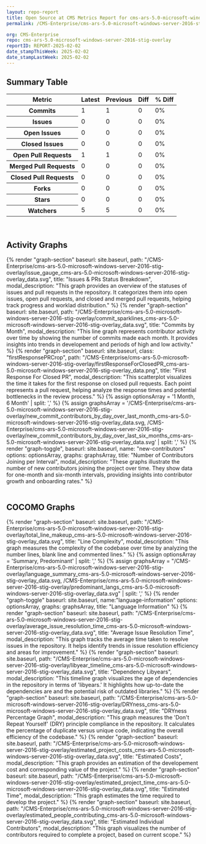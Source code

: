```yaml
---
layout: repo-report
title: Open Source at CMS Metrics Report for cms-ars-5.0-microsoft-windows-server-2016-stig-overlay | REPORT-2025-02-02
permalink: /CMS-Enterprise/cms-ars-5.0-microsoft-windows-server-2016-stig-overlay/

org: CMS-Enterprise
repo: cms-ars-5.0-microsoft-windows-server-2016-stig-overlay
reportID: REPORT-2025-02-02
date_stampThisWeek: 2025-02-02
date_stampLastWeek: 2025-02-02
---
```

<div class="summary-table">
  <table class="usa-table usa-table--borderless">
    <h2> Summary Table </h2>
    <thead>
      <tr>
        <th scope="col">Metric</th>
        <th scope="col">Latest</th>
        <th scope="col">Previous</th>
        <th scope="col">Diff</th>
        <th scope="col">% Diff</th>
      </tr>
    </thead>
    <tbody>
      <tr>
        <th scope="row">Commits</th>
        <td>1</td>
        <td>1</td>
        <td style="" >0</td>
        <td style="" >0%</td>
      </tr>
      <tr>
        <th scope="row">Issues</th>
        <td>0</td>
        <td>0</td>
        <td style="" >0</td>
        <td style="" >0%</td>
      </tr>
      <tr>
        <th scope="row">Open Issues</th>
        <td>0</td>
        <td>0</td>
        <td style="" >0</td>
        <td style="" >0%</td>
      </tr>
      <tr>
        <th scope="row">Closed Issues</th>
        <td>0</td>
        <td>0</td>
        <td style="" >0</td>
        <td style="" >0%</td>
      </tr>
      <tr>
        <th scope="row">Open Pull Requests</th>
        <td>1</td>
        <td>1</td>
        <td style="" >0</td>
        <td style="" >0%</td>
      </tr>
      <tr>
        <th scope="row">Merged Pull Requests</th>
        <td>0</td>
        <td>0</td>
        <td style="" >0</td>
        <td style="" >0%</td>
      </tr>
      <tr>
        <th scope="row">Closed Pull Requests</th>
        <td>0</td>
        <td>0</td>
        <td style="" >0</td>
        <td style="" >0%</td>
      </tr>
      <tr>
        <th scope="row">Forks</th>
        <td>0</td>
        <td>0</td>
        <td style="" >0</td>
        <td style="" >0%</td>
      </tr>
      <tr>
        <th scope="row">Stars</th>
        <td>0</td>
        <td>0</td>
        <td style="" >0</td>
        <td style="" >0%</td>
      </tr>
      <tr>
        <th scope="row">Watchers</th>
        <td>5</td>
        <td>5</td>
        <td style="" >0</td>
        <td style="" >0%</td>
      </tr>
    </tbody>
  </table>
</div>
<div class="graph-section">
  <br>
  <h2 class="graph-section-title">Activity Graphs</h2>
  <div class="all-graphs">
    <!--- Issues/PRs Status Breakdown Graph -->
    {% render "graph-section"  baseurl: site.baseurl, path: "/CMS-Enterprise/cms-ars-5.0-microsoft-windows-server-2016-stig-overlay/issue_gauge_cms-ars-5.0-microsoft-windows-server-2016-stig-overlay_data.svg", title: "Issues & PRs Status Breakdown", modal_description: "This graph provides an overview of the statuses of issues and pull requests in the repository. It categorizes them into open issues, open pull requests, and closed and merged pull requests, helping track progress and worklad distribution." %}
    <!--- Contributor Activity Line Graph -->
    {% render "graph-section" baseurl: site.baseurl, path: "/CMS-Enterprise/cms-ars-5.0-microsoft-windows-server-2016-stig-overlay/commit_sparklines_cms-ars-5.0-microsoft-windows-server-2016-stig-overlay_data.svg", title: "Commits by Month", modal_description: "This line graph represents contributor activity over time by showing the number of commits made each month. It provides insights into trends in developement and periods of high and low activity." %}
    <!--- First Response For Closed PR Scatterplot -->
    {% render "graph-section" baseurl: site.baseurl, class: "firstResponsePRCrop", path: "/CMS-Enterprise/cms-ars-5.0-microsoft-windows-server-2016-stig-overlay/firstResponseForClosedPR_cms-ars-5.0-microsoft-windows-server-2016-stig-overlay_data.png", title: "First Response For Closed PR", modal_description: "This scatterplot visualizes the time it takes for the first response on closed pull requests. Each point represents a pull request, helping analyze the response times and potential bottlenecks in the review process." %}
    <!--- New Commit Contributors by Day over Last Month and Last 6 Months -->
      {% assign optionsArray = '1 Month, 6 Month' | split: ',' %}
      {% assign graphsArray = '/CMS-Enterprise/cms-ars-5.0-microsoft-windows-server-2016-stig-overlay/new_commit_contributors_by_day_over_last_month_cms-ars-5.0-microsoft-windows-server-2016-stig-overlay_data.svg, /CMS-Enterprise/cms-ars-5.0-microsoft-windows-server-2016-stig-overlay/new_commit_contributors_by_day_over_last_six_months_cms-ars-5.0-microsoft-windows-server-2016-stig-overlay_data.svg' | split: ',' %}
      {% render "graph-toggle", baseurl: site.baseurl, name: "new-contributors" options: optionsArray, graphs: graphsArray, title: "Number of Contributors Joining per Interval", modal_description: "These graphs illustrate the number of new contributors joining the project over time. They show data for one-month and six-month intervals, providing insights into contributor growth and onboarding rates." %}
  </div>
</div>

<div class="graph-section">
  <br>
  <h2 class="graph-section-title">COCOMO Graphs</h2>
  <div class="all-graphs">
    <!--- Line Complexity Graphs -->
    {% render "graph-section" baseurl: site.baseurl, path: "/CMS-Enterprise/cms-ars-5.0-microsoft-windows-server-2016-stig-overlay/total_line_makeup_cms-ars-5.0-microsoft-windows-server-2016-stig-overlay_data.svg", title: "Line Complexity", modal_description: "This graph measures the complexity of the codebase over time by analyzing the number lines, blank line and commented lines." %}
    <!-- Languages Graphs - Summary + Predominant -->
    {% assign optionsArray = 'Summary, Predominant' | split: ',' %}
    {% assign graphsArray = "/CMS-Enterprise/cms-ars-5.0-microsoft-windows-server-2016-stig-overlay/language_summary_cms-ars-5.0-microsoft-windows-server-2016-stig-overlay_data.svg, /CMS-Enterprise/cms-ars-5.0-microsoft-windows-server-2016-stig-overlay/predominant_langs_cms-ars-5.0-microsoft-windows-server-2016-stig-overlay_data.svg" | split: ',' %}
    {% render "graph-toggle" baseurl: site.baseurl, name:"language-information" options: optionsArray, graphs: graphsArray, title: "Language Information" %}
    <!-- Average Issue Resolution Time -->
    {% render "graph-section" baseurl: site.baseurl, path: "/CMS-Enterprise/cms-ars-5.0-microsoft-windows-server-2016-stig-overlay/average_issue_resolution_time_cms-ars-5.0-microsoft-windows-server-2016-stig-overlay_data.svg", title: "Average Issue Resolution Time", modal_description: "This graph tracks the average time taken to resolve issues in the repository. It helps identify trends in issue resolution efficiency and areas for improvement." %}
    <!-- Libyear Timeline Graph -->
    {% render "graph-section" baseurl: site.baseurl, path: "/CMS-Enterprise/cms-ars-5.0-microsoft-windows-server-2016-stig-overlay/libyear_timeline_cms-ars-5.0-microsoft-windows-server-2016-stig-overlay_data.svg", title: "Dependency Libyears", modal_description: "This timeline graph visualizes the age of dependencies in the repository in terms of 'libyears.' It highlights how up-to-date the dependencies are and the potential risk of outdated libraries." %}
    <!-- DRYness Percentages Graph -->
    {% render "graph-section" baseurl: site.baseurl, path: "/CMS-Enterprise/cms-ars-5.0-microsoft-windows-server-2016-stig-overlay/DRYness_cms-ars-5.0-microsoft-windows-server-2016-stig-overlay_data.svg", title: "DRYness Percentage Graph", modal_description: "This graph measures the 'Don't Repeat Yourself' (DRY) principle compliance in the repository. It calculates the percentage of duplicate versus unique code, indicating the overall efficiency of the codebase." %}
    <!-- Cost Estimate Chart -->
    {% render "graph-section" baseurl: site.baseurl, path: "/CMS-Enterprise/cms-ars-5.0-microsoft-windows-server-2016-stig-overlay/estimated_project_costs_cms-ars-5.0-microsoft-windows-server-2016-stig-overlay_data.svg", title: "Estimated Costs", modal_description: "This graph provides an estimation of the developement cost and corresponding value of the project." %}
     <!-- Time Estimate Chart -->
    {% render "graph-section" baseurl: site.baseurl, path: "/CMS-Enterprise/cms-ars-5.0-microsoft-windows-server-2016-stig-overlay/estimated_project_time_cms-ars-5.0-microsoft-windows-server-2016-stig-overlay_data.svg", title: "Estimated Time", modal_description: "This graph estimates the time required to develop the project." %}
    <!-- Contributor Estimate Chart -->
    {% render "graph-section" baseurl: site.baseurl, path: "/CMS-Enterprise/cms-ars-5.0-microsoft-windows-server-2016-stig-overlay/estimated_people_contributing_cms-ars-5.0-microsoft-windows-server-2016-stig-overlay_data.svg", title: "Estimated Individual Contributors", modal_description: "This graph visualizes the number of contributors required to complete a project, based on current scope." %}
  </div>
</div>